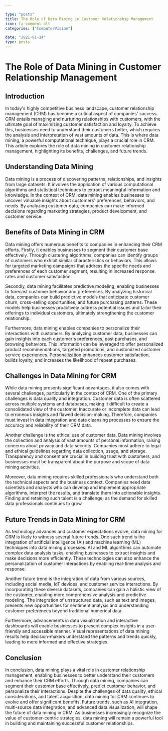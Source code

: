 ```yaml
---

type: "posts"
title: The Role of Data Mining in Customer Relationship Management
icon: fa-comment-alt
categories: ["ComputerVision"]

date: "2021-01-14"
type: posts
---
```





# The Role of Data Mining in Customer Relationship Management

## Introduction

In today's highly competitive business landscape, customer relationship management (CRM) has become a critical aspect of companies' success. CRM entails managing and nurturing relationships with customers, with the ultimate goal of maximizing customer satisfaction and loyalty. To achieve this, businesses need to understand their customers better, which requires the analysis and interpretation of vast amounts of data. This is where data mining, a powerful computational technique, plays a crucial role in CRM. This article explores the role of data mining in customer relationship management, highlighting its benefits, challenges, and future trends.

## Understanding Data Mining

Data mining is a process of discovering patterns, relationships, and insights from large datasets. It involves the application of various computational algorithms and statistical techniques to extract meaningful information and knowledge. In the context of CRM, data mining enables businesses to uncover valuable insights about customers' preferences, behaviors, and needs. By analyzing customer data, companies can make informed decisions regarding marketing strategies, product development, and customer service.

## Benefits of Data Mining in CRM

Data mining offers numerous benefits to companies in enhancing their CRM efforts. Firstly, it enables businesses to segment their customer base effectively. Through clustering algorithms, companies can identify groups of customers who exhibit similar characteristics or behaviors. This allows for targeted marketing campaigns that address the specific needs and preferences of each customer segment, resulting in increased response rates and customer satisfaction.

Secondly, data mining facilitates predictive modeling, enabling businesses to forecast customer behavior and preferences. By analyzing historical data, companies can build predictive models that anticipate customer churn, cross-selling opportunities, and future purchasing patterns. These models help businesses proactively address potential issues and tailor their offerings to individual customers, ultimately strengthening the customer relationship.

Furthermore, data mining enables companies to personalize their interactions with customers. By analyzing customer data, businesses can gain insights into each customer's preferences, past purchases, and browsing behaviors. This information can be leveraged to offer personalized product recommendations, targeted promotions, and customized customer service experiences. Personalization enhances customer satisfaction, builds loyalty, and increases the likelihood of repeat purchases.

## Challenges in Data Mining for CRM

While data mining presents significant advantages, it also comes with several challenges, particularly in the context of CRM. One of the primary challenges is data quality and integration. Customer data is often scattered across multiple systems and databases, making it difficult to create a consolidated view of the customer. Inaccurate or incomplete data can lead to erroneous insights and flawed decision-making. Therefore, companies must invest in data integration and data cleansing processes to ensure the accuracy and reliability of their CRM data.

Another challenge is the ethical use of customer data. Data mining involves the collection and analysis of vast amounts of personal information, raising concerns about privacy and data security. Companies must adhere to legal and ethical guidelines regarding data collection, usage, and storage. Transparency and consent are crucial in building trust with customers, and businesses must be transparent about the purpose and scope of data mining activities.

Moreover, data mining requires skilled professionals who understand both the technical aspects and the business context. Companies need data scientists and analysts who can develop and implement appropriate algorithms, interpret the results, and translate them into actionable insights. Finding and retaining such talent is a challenge, as the demand for skilled data professionals continues to grow.

## Future Trends in Data Mining for CRM

As technology advances and customer expectations evolve, data mining for CRM is likely to witness several future trends. One such trend is the integration of artificial intelligence (AI) and machine learning (ML) techniques into data mining processes. AI and ML algorithms can automate complex data analysis tasks, enabling businesses to extract insights and make decisions more efficiently. These technologies can also enhance the personalization of customer interactions by enabling real-time analysis and response.

Another future trend is the integration of data from various sources, including social media, IoT devices, and customer service interactions. By incorporating these diverse datasets, companies can gain a holistic view of the customer, enabling more comprehensive analysis and predictive modeling. The integration of unstructured data, such as text and images, presents new opportunities for sentiment analysis and understanding customer preferences beyond traditional numerical data.

Furthermore, advancements in data visualization and interactive dashboards will enable businesses to present complex insights in a user-friendly and accessible manner. Visual representations of data mining results help decision-makers understand the patterns and trends quickly, leading to more informed and effective strategies.

## Conclusion

In conclusion, data mining plays a vital role in customer relationship management, enabling businesses to better understand their customers and enhance their CRM efforts. Through data mining, companies can segment their customer base effectively, predict customer behavior, and personalize their interactions. Despite the challenges of data quality, ethical considerations, and talent acquisition, data mining for CRM continues to evolve and offer significant benefits. Future trends, such as AI integration, multi-source data integration, and advanced data visualization, will shape the future of data mining in CRM. As businesses increasingly recognize the value of customer-centric strategies, data mining will remain a powerful tool in building and maintaining successful customer relationships.